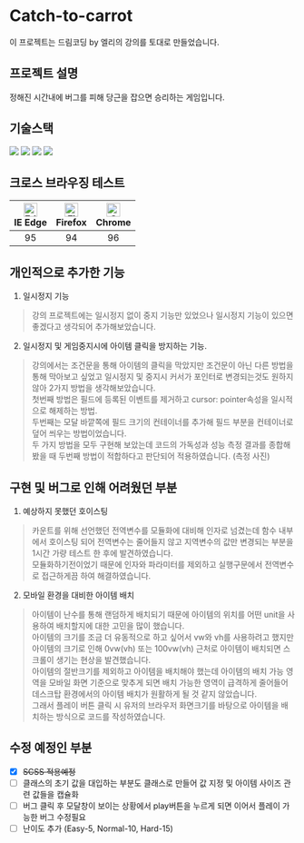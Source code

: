# Catch-to-carrot
이 프로젝트는 드림코딩 by 엘리의 강의를 토대로 만들었습니다.

## 프로젝트 설명
정해진 시간내에 버그를 피해 당근을 잡으면 승리하는 게임입니다.

## 기술스택
<img src="https://img.shields.io/badge/HTML-E34F26?style=flat-square&logo=HTML5&logoColor=white"/> <img src="https://img.shields.io/badge/CSS-1572B6?style=flat-square&logo=CSS3&logoColor=white"/> <img src="https://img.shields.io/badge/SCSS-CC6699?style=flat-square&logo=Sass&logoColor=white"/> <img src="https://img.shields.io/badge/JavaScript-F7DF1E?style=flat-square&logo=JavaScript&logoColor=white"/> 

## 크로스 브라우징 테스트
| [<img src="https://raw.githubusercontent.com/alrra/browser-logos/master/src/edge/edge_48x48.png" alt="Edge" width="24px" height="24px" />](http://godban.github.io/browsers-support-badges/)<br/>IE Edge | [<img src="https://raw.githubusercontent.com/alrra/browser-logos/master/src/firefox/firefox_48x48.png" alt="Firefox" width="24px" height="24px" />](http://godban.github.io/browsers-support-badges/)<br/>Firefox | [<img src="https://raw.githubusercontent.com/alrra/browser-logos/master/src/chrome/chrome_48x48.png" alt="Chrome" width="24px" height="24px" />](http://godban.github.io/browsers-support-badges/)<br/>Chrome |
| :---------: | :---------: | :---------: |
| 95| 94| 96

## 개인적으로 추가한 기능
1. 일시정지 기능
> 강의 프로젝트에는 일시정지 없이 중지 기능만 있었으나 일시정지 기능이 있으면 좋겠다고 생각되어 추가해보았습니다.
2. 일시정지 및 게임중지시에 아이템 클릭을 방지하는 기능.
> 강의에서는 조건문을 통해 아이템의 클릭을 막았지만 조건문이 아닌 다른 방법을 통해 막아보고 싶었고 일시정지 및 중지시 커서가 포인터로 변경되는것도 원하지 않아 2가지 방법을 생각해보았습니다.</br>
첫번째 방법은 필드에 등록된 이벤트를 제거하고 cursor: pointer속성을 일시적으로 해제하는 방법.</br>
두번째는 모달 바깥쪽에 필드 크기의 컨테이너를 추가해 필드 부분을 컨테이너로 덮어 씌우는 방법이었습니다.</br>
두 가지 방법을 모두 구현해 보았는데 코드의 가독성과 성능 측정 결과를 종합해봤을 때 두번째 방법이 적합하다고 판단되어 적용하였습니다.
(측정 사진)
## 구현 및 버그로 인해 어려웠던 부분
1. 예상하지 못했던 호이스팅
> 카운트를 위해 선언했던 전역변수를 모듈화에 대비해 인자로 넘겼는데 함수 내부에서 호이스팅 되어 전역변수는 줄어들지 않고 지역변수의 값만 변경되는 부분을 1시간 가량 테스트 한 후에 발견하였습니다.</br>
모듈화하기전이었기 때문에 인자와 파라미터를 제외하고 실행구문에서 전역변수로 접근하게끔 하여 해결하였습니다.
2. 모바일 환경을 대비한 아이템 배치
> 아이템이 난수를 통해 랜덤하게 배치되기 때문에 아이템의 위치를 어떤 unit을 사용하여 배치할지에 대한 고민을 많이 했습니다.</br>
아이템의 크기를 조금 더 유동적으로 하고 싶어서 vw와 vh를 사용하려고 했지만 아이템의 크기로 인해 0vw(vh) 또는 100vw(vh) 근처로 아이템이 배치되면 스크롤이 생기는 현상을 발견했습니다.</br>
아이템의 절반크기를 제외하고 아이템을 배치해야 했는데 아이템의 배치 가능 영역을 모바일 화면 기준으로 맞추게 되면 배치 가능한 영역이 급격하게 줄어들어 데스크탑 환경에서의 아이템 배치가 원활하게 될 것 같지 않았습니다.
</br> 그래서 플레이 버튼 클릭 시 유저의 브라우저 화면크기를 바탕으로 아이템을 배치하는 방식으로 코드를 작성하였습니다.</br>


## 수정 예정인 부분
- [x] ~~SCSS 적용예정~~
- [ ] 클래스의 초기 값을 대입하는 부분도 클래스로 만들어 값 지정 및 아이템 사이즈 관련 값들을 캡슐화
- [ ] 버그 클릭 후 모달창이 보이는 상황에서 play버튼을 누르게 되면 이어서 플레이 가능한 버그 수정필요
- [ ] 난이도 추가 (Easy-5, Normal-10, Hard-15)
